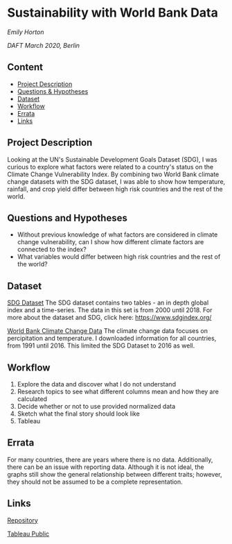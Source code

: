 # Sustainability with World Bank Data
*Emily Horton*

*DAFT March 2020, Berlin*

## Content
- [Project Description](#project-description)
- [Questions & Hypotheses](#questions-and-hypotheses)
- [Dataset](#dataset)
- [Workflow](#workflow)
- [Errata](#errata)
- [Links](#links)

## Project Description
Looking at the UN's Sustainable Development Goals Dataset (SDG), I was curious to explore what factors were related to a country's status on the Climate Change Vulnerability Index. By combining two World Bank climate change datasets with the SDG dataset, I was able to show how temperature, rainfall, and crop yield differ between high risk countries and the rest of the world.

## Questions and Hypotheses
* Without previous knowledge of what factors are considered in climate change vulnerability, can I show how different climate factors are connected to the index? 
* What variables would differ between high risk countries and the rest of the world?

## Dataset
[SDG Dataset](https://www.kaggle.com/alahbs/global-sustainable-development-goals-data/data)
The SDG dataset contains two tables - an in depth global index and a time-series. The data in this set is from 2000 until 2018. For more about the dataset and SDG, click here: https://www.sdgindex.org/

[World Bank Climate Change Data](https://climateknowledgeportal.worldbank.org/download-data)
The climate change data focuses on percipitation and temperature. I downloaded information for all countries, from 1991 until 2016. This limited the SDG Dataset to 2016 as well. 

## Workflow
1. Explore the data and discover what I do not understand
2. Research topics to see what different columns mean and how they are calculated
3. Decide whether or not to use provided normalized data
4. Sketch what the final story should look like
5. Tableau

## Errata
For many countries, there are years where there is no data. Additionally, there can be an issue with reporting data. Although it is not ideal, the graphs still show the general relationship between different traits; however, they should not be assumed to be a complete representation.  

## Links
[Repository](https://github.com/ejh56/ironhack_week4_project) 

[Tableau Public]()
